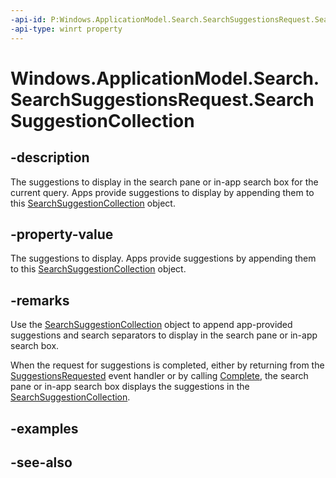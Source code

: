 ```yaml
---
-api-id: P:Windows.ApplicationModel.Search.SearchSuggestionsRequest.SearchSuggestionCollection
-api-type: winrt property
---
```


<!-- Property syntax
public Windows.ApplicationModel.Search.SearchSuggestionCollection SearchSuggestionCollection { get; }
-->

# Windows.ApplicationModel.Search.SearchSuggestionsRequest.SearchSuggestionCollection

## -description
The suggestions to display in the search pane or in-app search box for the current query. Apps provide suggestions to display by appending them to this [SearchSuggestionCollection](searchsuggestioncollection.md) object.

## -property-value
The suggestions to display. Apps provide suggestions by appending them to this [SearchSuggestionCollection](searchsuggestioncollection.md) object.

## -remarks
Use the [SearchSuggestionCollection](searchsuggestioncollection.md) object to append app-provided suggestions and search separators to display in the search pane or in-app search box.

When the request for suggestions is completed, either by returning from the [SuggestionsRequested](../windows.ui.xaml.controls/searchbox_suggestionsrequested.md) event handler or by calling [Complete](searchsuggestionsrequestdeferral_complete_1807836922.md), the search pane or in-app search box displays the suggestions in the [SearchSuggestionCollection](searchsuggestioncollection.md).

## -examples

## -see-also
